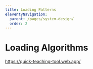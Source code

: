 ```yaml
---
title: Loading Patterns
eleventyNavigation:
  parent: /pages/system-design/
  order: 2
---
```


# Loading Algorithms

https://quick-teaching-tool.web.app/
